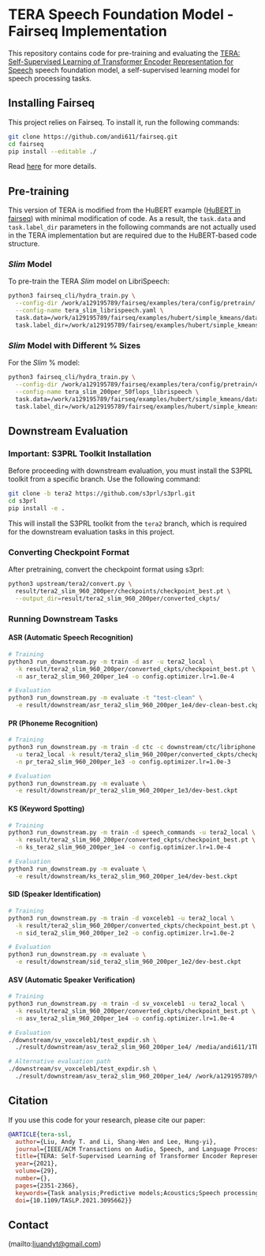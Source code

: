 # TERA Speech Foundation Model - Fairseq Implementation

This repository contains code for pre-training and evaluating the [TERA: Self-Supervised Learning of Transformer Encoder Representation for Speech](https://arxiv.org/abs/2007.06028) speech foundation model, a self-supervised learning model for speech processing tasks.

## Installing Fairseq

This project relies on Fairseq. To install it, run the following commands:
```bash
git clone https://github.com/andi611/fairseq.git
cd fairseq
pip install --editable ./
```
Read [here](https://github.com/andi611/fairseq/tree/master) for more details.

## Pre-training

This version of TERA is modified from the HuBERT example ([HuBERT in fairseq](https://github.com/andi611/fairseq/tree/master/examples/hubert)) with minimal modification of code. As a result, the `task.data` and `task.label_dir` parameters in the following commands are not actually used in the TERA implementation but are required due to the HuBERT-based code structure.

### _Slim_ Model

To pre-train the TERA _Slim_ model on LibriSpeech:

```bash
python3 fairseq_cli/hydra_train.py \
  --config-dir /work/a129195789/fairseq/examples/tera/config/pretrain/ \
  --config-name tera_slim_librispeech.yaml \
  task.data=/work/a129195789/fairseq/examples/hubert/simple_kmeans/data_dir/960 \
  task.label_dir=/work/a129195789/fairseq/examples/hubert/simple_kmeans/label_dir/960
```

### _Slim_ Model with Different % Sizes

For the _Slim_ % model:

```bash
python3 fairseq_cli/hydra_train.py \
  --config-dir /work/a129195789/fairseq/examples/tera/config/pretrain/exp \
  --config-name tera_slim_200per_50flops_librispeech \
  task.data=/work/a129195789/fairseq/examples/hubert/simple_kmeans/data_dir/960 \
  task.label_dir=/work/a129195789/fairseq/examples/hubert/simple_kmeans/label_dir/960
```

## Downstream Evaluation

### Important: S3PRL Toolkit Installation

Before proceeding with downstream evaluation, you must install the S3PRL toolkit from a specific branch. Use the following command:

```bash
git clone -b tera2 https://github.com/s3prl/s3prl.git
cd s3prl
pip install -e .
```

This will install the S3PRL toolkit from the `tera2` branch, which is required for the downstream evaluation tasks in this project.

### Converting Checkpoint Format

After pretraining, convert the checkpoint format using s3prl:

```bash
python3 upstream/tera2/convert.py \
  result/tera2_slim_960_200per/checkpoints/checkpoint_best.pt \
  --output_dir=result/tera2_slim_960_200per/converted_ckpts/
```

### Running Downstream Tasks

#### ASR (Automatic Speech Recognition)

```bash
# Training
python3 run_downstream.py -m train -d asr -u tera2_local \
  -k result/tera2_slim_960_200per/converted_ckpts/checkpoint_best.pt \
  -n asr_tera2_slim_960_200per_1e4 -o config.optimizer.lr=1.0e-4

# Evaluation
python3 run_downstream.py -m evaluate -t "test-clean" \
  -e result/downstream/asr_tera2_slim_960_200per_1e4/dev-clean-best.ckpt
```

#### PR (Phoneme Recognition)

```bash
# Training
python3 run_downstream.py -m train -d ctc -c downstream/ctc/libriphone.yaml \
  -u tera2_local -k result/tera2_slim_960_200per/converted_ckpts/checkpoint_best.pt \
  -n pr_tera2_slim_960_200per_1e3 -o config.optimizer.lr=1.0e-3

# Evaluation
python3 run_downstream.py -m evaluate \
  -e result/downstream/pr_tera2_slim_960_200per_1e3/dev-best.ckpt
```

#### KS (Keyword Spotting)

```bash
# Training
python3 run_downstream.py -m train -d speech_commands -u tera2_local \
  -k result/tera2_slim_960_200per/converted_ckpts/checkpoint_best.pt \
  -n ks_tera2_slim_960_200per_1e4 -o config.optimizer.lr=1.0e-4

# Evaluation
python3 run_downstream.py -m evaluate \
  -e result/downstream/ks_tera2_slim_960_200per_1e4/dev-best.ckpt
```

#### SID (Speaker Identification)

```bash
# Training
python3 run_downstream.py -m train -d voxceleb1 -u tera2_local \
  -k result/tera2_slim_960_200per/converted_ckpts/checkpoint_best.pt \
  -n sid_tera2_slim_960_200per_1e2 -o config.optimizer.lr=1.0e-2

# Evaluation
python3 run_downstream.py -m evaluate \
  -e result/downstream/sid_tera2_slim_960_200per_1e2/dev-best.ckpt
```

#### ASV (Automatic Speaker Verification)

```bash
# Training
python3 run_downstream.py -m train -d sv_voxceleb1 -u tera2_local \
  -k result/tera2_slim_960_200per/converted_ckpts/checkpoint_best.pt \
  -n asv_tera2_slim_960_200per_1e4 -o config.optimizer.lr=1.0e-4

# Evaluation
./downstream/sv_voxceleb1/test_expdir.sh \
  ./result/downstream/asv_tera2_slim_960_200per_1e4/ /media/andi611/1TBSSD/VoxCeleb1

# Alternative evaluation path
./downstream/sv_voxceleb1/test_expdir.sh \
  ./result/downstream/asv_tera2_slim_960_200per_1e4/ /work/a129195789/VoxCeleb1
```

## Citation

If you use this code for your research, please cite our paper:

```bibtex
@ARTICLE{tera-ssl,
  author={Liu, Andy T. and Li, Shang-Wen and Lee, Hung-yi},
  journal={IEEE/ACM Transactions on Audio, Speech, and Language Processing}, 
  title={TERA: Self-Supervised Learning of Transformer Encoder Representation for Speech}, 
  year={2021},
  volume={29},
  number={},
  pages={2351-2366},
  keywords={Task analysis;Predictive models;Acoustics;Speech processing;Training;Data models;Bit error rate;Self-supervised;pre-training;representation},
  doi={10.1109/TASLP.2021.3095662}}

```

## Contact

(mailto:liuandyt@gmail.com)
